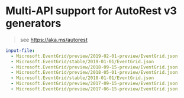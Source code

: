 # Multi-API support for AutoRest v3 generators

> see https://aka.ms/autorest

``` yaml $(enable-multi-api)
input-file:
  - Microsoft.EventGrid/preview/2019-02-01-preview/EventGrid.json
  - Microsoft.EventGrid/stable/2019-01-01/EventGrid.json
  - Microsoft.EventGrid/preview/2018-09-15-preview/EventGrid.json
  - Microsoft.EventGrid/preview/2018-05-01-preview/EventGrid.json
  - Microsoft.EventGrid/stable/2018-01-01/EventGrid.json
  - Microsoft.EventGrid/preview/2017-09-15-preview/EventGrid.json
  - Microsoft.EventGrid/preview/2017-06-15-preview/EventGrid.json
```
